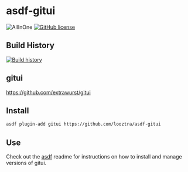 # asdf-gitui

![AllInOne](https://github.com/looztra/asdf-gitui/workflows/AllInOne/badge.svg)
[![GitHub license](https://img.shields.io/github/license/looztra/asdf-gitui?style=plastic)](https://github.com/looztra/asdf-gitui/blob/master/LICENSE)

## Build History

[![Build history](https://buildstats.info/github/chart/looztra/asdf-gitui?branch=master)](https://github.com/looztra/asdf-gitui/actions)

## gitui

<https://github.com/extrawurst/gitui>

## Install

```bash
asdf plugin-add gitui https://github.com/looztra/asdf-gitui
```

## Use

Check out the [asdf](https://github.com/asdf-vm/asdf) readme for instructions on how to install and manage versions of gitui.
